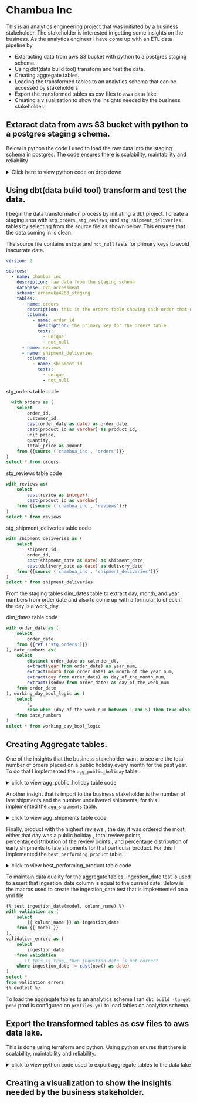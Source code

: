 # Chambua Inc

This is an analytics engineering project that was initiated by a business stakeholder. The stakeholder is interested in getting some insights on the business. As the analytics engineer I have come up with an ETL data pipeline by

- Extaracting data from aws S3 bucket with python to a postgres staging schema.
- Using dbt(data build tool) transform and test the data.
- Creating aggregate tables.
- Loading the transformed tables to an analytics schema that can be accessed by stakeholders.
- Export the transformed tables as csv files to aws data lake
- Creating a visualization to show the insights needed by the business stakeholder.

## Extaract data from aws S3 bucket with python to a postgres staging schema.

Below is python the code I used to load the raw data into the staging schema in postgres. The code ensures there is scalability, maintability and reliability
<details>
  <summary>Click here to view python code on drop down</summary>
  
```python
# Code to extract data from s3 bucket to postgres. 
import boto3
import psycopg2
import pandas as pd
import os

from botocore import UNSIGNED
from botocore.client import Config
from config import host, port, username, password
s3 = boto3.client('s3', config=Config(signature_version=UNSIGNED))
bucket_name = "d2b-internal-assessment-bucket"
response = s3.list_objects(Bucket=bucket_name, Prefix="orders_data")

file_names = ['orders', 'reviews','shipment_deliveries']
prefix="orders_data"
chambua = {}
for file_name in file_names:
  s3.download_file(bucket_name, f"{prefix}/{file_name}.csv", f"{file_name}.csv")
  chambua[file_name] = pd.read_csv(f"{file_name}.csv")

for table in file_names:
  dataframe = chambua[table]
  table_name = table
  column_names = dataframe.columns
  replacements = {
  "object": "VARCHAR",
  "int64": "INTEGER",
  "float64": "NUMERIC",
  "bool": "BOOLEAN",
  "datetime64[ns]": "TIMESTAMP",
  "datetime64[ns, UTC]": "TIMESTAMP WITH TIME ZONE",
  "timedelta64[ns]": "INTERVAL",
  "category": "VARCHAR",
  "UInt8": "SMALLINT",
  "UInt16": "SMALLINT",
  "UInt32": "INTEGER",
  "UInt64": "BIGINT",
  "Int8": "SMALLINT",
  "Int16": "SMALLINT",
  "Int32": "INTEGER",
  "Int64": "BIGINT",
  "float16": "NUMERIC",
  "float32": "NUMERIC",
  "float64": "NUMERIC",
  "bool_": "BOOLEAN",
  "datetime64": "TIMESTAMP",
  "timedelta64": "INTERVAL"
  }

  col_str = ", ".join(["{} {}".format(n, d) for (n, d) in zip(dataframe.columns, dataframe.dtypes.replace(replacements))])

  # Connect to the PostgreSQL database
  connection = psycopg2.connect(
  host= host,
  port=	port,
  user=username,
  password=password,
  database="d2b_accessment",
  )
  cursor = connection.cursor()
  schema_name="ernemuka4263_staging"
  # drop table with the same name
  cursor.execute(f"drop table if exists {schema_name}.{table_name}")
  #create table
  cursor.execute(f"create table {schema_name}.{table_name} ({col_str})")
  #open file in memory
  dataframe.to_csv(table, header=column_names, index=False, encoding='utf-8')
  #opn csv and save it as an object
  chambua_data = open(table)

  SQL_QUERY = """
  COPY {0} FROM STDIN WITH
  CSV
  HEADER
  DELIMITER ','
  """

  cursor.copy_expert(SQL_QUERY.format(f"{schema_name}.{table_name}"), chambua_data)

  connection.commit()
  connection.close()
```

</details>

## Using dbt(data build tool) transform and test the data.

I begin the data transformation process by initiating a dbt project. I create a staging area with `stg_orders`, `stg_reviews`, and `stg_shipment_deliveries` tables by selecting from the source file as shown below. This ensures that the data coming in is clean.

The source file contains `unique` and `not_null` tests for primary keys to avoid inacurrate data. 
  
```yml
version: 2

sources: 
  - name: chambua_inc
    description: raw data from the staging schema
    database: d2b_accessment  
    schema: ernemuka4263_staging  
    tables:
      - name: orders
        description: this is the orders table showing each order that was made.
        columns:
          - name: order_id
            description: the primary key for the orders table
            tests:
              - unique
              - not_null
      - name: reviews
      - name: shipment_deliveries
        columns:
          - name: shipment_id 
            tests:
              - unique
              - not_null
```

stg_orders table code
  
```SQL
  with orders as (
    select 
        order_id,
        customer_id,
        cast(order_date as date) as order_date,
        cast(product_id as varchar) as product_id,
        unit_price,
        quantity,
        total_price as amount
    from {{source ('chambua_inc', 'orders')}}
)
select * from orders
```

stg_reviews table code
  
```SQL
with reviews as(
    select 
        cast(review as integer),
        cast(product_id as varchar)
    from {{source ('chambua_inc', 'reviews')}}
)
select * from reviews
```

stg_shipment_deliveries table code
  
```SQL
with shipment_deliveries as (
    select 
        shipment_id,
        order_id,
        cast(shipment_date as date) as shipment_date,
        cast(delivery_date as date) as delivery_date
    from {{source ('chambua_inc', 'shipment_deliveries')}}
)
select * from shipment_deliveries
```

From the staging tables dim_dates table to extract day, month, and year numbers from order date and also to come up with a formular to check if the day is a work_day.

dim_dates table code  

```SQL
with order_date as (
    select
        order_date
    from {{ref ('stg_orders')}}
), date_numbers as(
    select
        distinct order_date as calender_dt,
        extract(year from order_date) as year_num,
        extract(month from order_date) as month_of_the_year_num,
        extract(day from order_date) as day_of_the_month_num,
        extract(isodow from order_date) as day_of_the_week_num
    from order_date
), working_day_bool_logic as (
    select
        *,
        case when (day_of_the_week_num between 1 and 5) then True else False end as work_day
    from date_numbers
)
select * from working_day_bool_logic
```

## Creating Aggregate tables.

One of the insights that the business stakeholder want to see are the total number of orders placed on a public holiday every month for the past year. To do that I implemented the `agg_public_holiday` table.

<details>
  <summary>click to view agg_public_holiday table code</summary>
	
```sql
with public_holidays as (
	select
		month_of_the_year_num
	from {{ref ('dim_dates')}}
	where (day_of_the_week_num between 1 and 5) and (work_day = False)
),
agg_orders as (
    select 
		extract(month from order_date) as month_of_the_year_num,
		count(order_id) as total_orders  
	from {{ref ('stg_orders')}}
	group by 1
)
select  
	cast(now() as date) as ingestion_date,
    count(case when a.month_of_the_year_num = 1 then true end) as tt_order_hol_jan,
    count(case when a.month_of_the_year_num = 2 then True end) as tt_order_hol_feb,
    count(case when a.month_of_the_year_num = 3 then True end) as tt_order_hol_mar,
    count(case when a.month_of_the_year_num = 4 then True end) as tt_order_hol_apr,
    count(case when a.month_of_the_year_num = 5 then True end) as tt_order_hol_may,
    count(case when a.month_of_the_year_num = 6 then True end) as tt_order_hol_jun,
    count(case when a.month_of_the_year_num = 7 then True end) as tt_order_hol_jul,
    count(case when a.month_of_the_year_num = 8 then True end) as tt_order_hol_aug,
    count(case when a.month_of_the_year_num = 9 then True end) as tt_order_hol_sep,
    count(case when a.month_of_the_year_num = 10 then True end) as tt_order_hol_oct,
    count(case when a.month_of_the_year_num = 11 then True end) as tt_order_hol_nov,
    count(case when a.month_of_the_year_num = 12 then True end) as tt_order_hol_dec
from agg_orders a 
inner join public_holidays d on d.month_of_the_year_num = a.month_of_the_year_num
```
</details>

Another insight that is import to the business stakeholder is the number of late shipments and the number undelivered shipments, for this I implemented the `agg_shipments` table.

<details>
  <summary>click to view agg_shipments table code</summary>	
	
```sql
with orders as (
    select * from {{ref ('stg_orders')}}
), shipments as (
    select * from {{ref ('stg_shipments_deliveries')}}
),
date_difference as (	
	select 
		sd.*,
		o.order_date,
		(sd.shipment_date - o.order_date) as late_delivery_date_difference,
		cast('2022-09-06' as date) -  o.order_date as undelivered_date_difference
	from shipments sd
	left join orders as o on o.order_id = sd.order_id
)
select 
	cast(now() as date) as ingestion_date,
	count (case when (late_delivery_date_difference >= 6) and (delivery_date is null) then true end) as tt_late_shipments,
	count (case when (delivery_date is null and shipment_date is null) and (undelivered_date_difference > 15) then true end) as tt_undelivered_shipmnets
from date_difference
```
</details>

Finally, product with the highest reviews , the day it was ordered the most, either that day was a public holiday , total review points, percentagedistribution of the review points , and percentage distribution of early shipments to late shipments for that particular product. For this I implemented the `best_performing_product` table.

<details>
  <summary>click to view best_performing_product table code</summary>

```sql
with 
orders as (
	select * from {{ref ('stg_orders')}}
),
reviews as (
	select * from {{ref ('stg_reviews')}}
),
dim_dates as (
	select * from {{ref ('dim_dates')}} 
),
agg_shipments as (
	select * from {{ref ('agg_shipments')}}
)
,total_reviews as(
	select 
		product_id, 
		sum(review) as total_reviews, 
		rank() over(order by sum(review) desc ) as ranking
	from reviews
	group by 1	 
	
)
,get_most_ordered_date as (
	select
		tr.product_id,
		o.order_date,
		total_reviews as total_review_points,
		count(o.order_id) as number_of_orders,
		rank() over(order by count(o.order_id) desc) as order_ranking
	from total_reviews tr
	left join orders o on o.product_id = tr.product_id
	where tr.ranking = 1
	group by 1,2,3
	order by 5
)
-- select sum(review) from reviews
select
	cast(now() as date) as ingestion_date,
	gmo.product_id,
	gmo.order_date,
	case when (day_of_the_week_num between 1 and 5) and (work_day = False) then True else false end as is_public_holiday,
	gmo.total_review_points,
	(gmo.total_review_points/(select sum(review) from reviews)) * 100 as pct_dist_review_points,
	(ag.tt_late_shipments/ag.tt_undelivered_shipmnets) * 100 as pct_dist_early_to_late_shipments
from get_most_ordered_date as gmo
left join dim_dates as d on gmo.order_date = d.calender_dt
left join agg_shipments ag on ag.ingestion_date = cast(now() as date)
where gmo.order_ranking = 1
group by 1,2,3,4,5,7
```	

</details>

To maintain data quality for the aggregate tables, ingestion_date test is used to assert that ingestion_date column is equal to the current date. Below is the macros used to create the ingestion_date test that is impkemented on a yml file
```sql
{% test ingestion_date(model, column_name) %}
with validation as (
    select
        {{ column_name }} as ingestion_date
    from {{ model }}
),
validation_errors as (
    select
        ingestion_date
    from validation
    -- if this is true, then ingestion date is not correct
    where ingestion_date != cast(now() as date)
)
select *
from validation_errors
{% endtest %}
```

To load the aggregate tables to an analytics schema I ran `dbt build -target prod` prod is configured on `profiles.yml` to load tables on analytics schema.

## Export the transformed tables as csv files to aws data lake.

This is done using terraform and python. Using python enures that there is scalability, maintability and reliability.
<details>
  <summary>click to view python code used to export aggregate tables to the data lake</summary>
	
```python
from python_terraform import Terraform
# import provider configurations
from config import aws_region, host, port, username, password
# Initialize Terraform configuration
tf = Terraform(working_dir='../chambua_inc')

# Define the table names
aggregates = ["agg_shipments", "agg_public_holiday", "agg_performing_product"]
version = ">= 1.19.0"
source = "cyrilgdn/postgresql"

# Define the Terraform configuration dynamically
configuration = f'''
terraform {{
  required_providers {{
    postgresql = {{
      version = "{version}"
      source  = "{source}"
    }}
  }}
}}
provider "aws" {{
  region = "{aws_region}"
}}

provider "postgresql" {{
  host     = "{host}"
  port     = {port}
  username = "{username}"
  password = "{password}"
}}

resource "aws_s3_bucket" "export_bucket" {{
  bucket = "your-export-bucket-name"
  acl    = "public-read"  # Adjust the ACL as per your requirements
}}

'''

# Generate the "data postgresql_table" blocks dynamically
for aggregate in aggregates:
    configuration += f'''
data "postgresql_table" "{aggregate}" {{
  schema = ""ernemuka4263_staging""
  name   = "{aggregate}"
}}
'''

# Generate the "resource aws_s3_bucket_object" blocks dynamically
for aggregate in aggregates:
    configuration += f'''
resource "aws_s3_bucket_object" "{aggregate}_export" {{
  bucket = aws_s3_bucket.export_bucket.id
  key    = "analytics_export/ernemuka4263/{aggregate}_export.csv"
  source = data.postgresql_table.{aggregate}.query_export_csv
}}
'''
# Load and apply the Terraform configuration
# tf.load_config(configuration)
tf.init()
tf.init()
tf.apply(skip_plan=True)
</details>
```
</details>

## Creating a visualization to show the insights needed by the business stakeholder.
